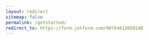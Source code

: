 ```yaml
---
layout: redirect
sitemap: false
permalink: /getstarted/
redirect_to: https://form.jotform.com/90764612050148
---
```

